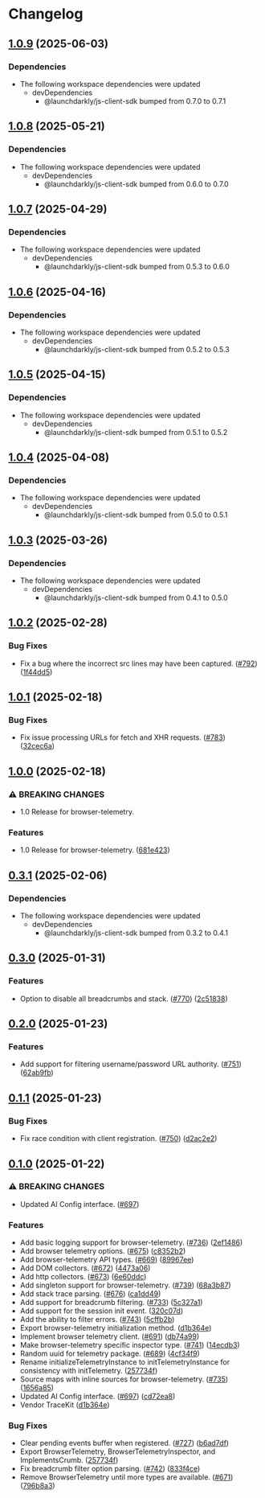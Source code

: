 # Changelog

## [1.0.9](https://github.com/launchdarkly/js-core/compare/browser-telemetry-v1.0.8...browser-telemetry-v1.0.9) (2025-06-03)


### Dependencies

* The following workspace dependencies were updated
  * devDependencies
    * @launchdarkly/js-client-sdk bumped from 0.7.0 to 0.7.1

## [1.0.8](https://github.com/launchdarkly/js-core/compare/browser-telemetry-v1.0.7...browser-telemetry-v1.0.8) (2025-05-21)


### Dependencies

* The following workspace dependencies were updated
  * devDependencies
    * @launchdarkly/js-client-sdk bumped from 0.6.0 to 0.7.0

## [1.0.7](https://github.com/launchdarkly/js-core/compare/browser-telemetry-v1.0.6...browser-telemetry-v1.0.7) (2025-04-29)


### Dependencies

* The following workspace dependencies were updated
  * devDependencies
    * @launchdarkly/js-client-sdk bumped from 0.5.3 to 0.6.0

## [1.0.6](https://github.com/launchdarkly/js-core/compare/browser-telemetry-v1.0.5...browser-telemetry-v1.0.6) (2025-04-16)


### Dependencies

* The following workspace dependencies were updated
  * devDependencies
    * @launchdarkly/js-client-sdk bumped from 0.5.2 to 0.5.3

## [1.0.5](https://github.com/launchdarkly/js-core/compare/browser-telemetry-v1.0.4...browser-telemetry-v1.0.5) (2025-04-15)


### Dependencies

* The following workspace dependencies were updated
  * devDependencies
    * @launchdarkly/js-client-sdk bumped from 0.5.1 to 0.5.2

## [1.0.4](https://github.com/launchdarkly/js-core/compare/browser-telemetry-v1.0.3...browser-telemetry-v1.0.4) (2025-04-08)


### Dependencies

* The following workspace dependencies were updated
  * devDependencies
    * @launchdarkly/js-client-sdk bumped from 0.5.0 to 0.5.1

## [1.0.3](https://github.com/launchdarkly/js-core/compare/browser-telemetry-v1.0.2...browser-telemetry-v1.0.3) (2025-03-26)


### Dependencies

* The following workspace dependencies were updated
  * devDependencies
    * @launchdarkly/js-client-sdk bumped from 0.4.1 to 0.5.0

## [1.0.2](https://github.com/launchdarkly/js-core/compare/browser-telemetry-v1.0.1...browser-telemetry-v1.0.2) (2025-02-28)


### Bug Fixes

* Fix a bug where the incorrect src lines may have been captured. ([#792](https://github.com/launchdarkly/js-core/issues/792)) ([1f44dd5](https://github.com/launchdarkly/js-core/commit/1f44dd5bad3cc108beda5fb23d9b2b540812e7e6))

## [1.0.1](https://github.com/launchdarkly/js-core/compare/browser-telemetry-v1.0.0...browser-telemetry-v1.0.1) (2025-02-18)


### Bug Fixes

* Fix issue processing URLs for fetch and XHR requests. ([#783](https://github.com/launchdarkly/js-core/issues/783)) ([32cec6a](https://github.com/launchdarkly/js-core/commit/32cec6af00384e7496832ba87a3005b26558c528))

## [1.0.0](https://github.com/launchdarkly/js-core/compare/browser-telemetry-v0.3.1...browser-telemetry-v1.0.0) (2025-02-18)


### ⚠ BREAKING CHANGES

* 1.0 Release for browser-telemetry.

### Features

* 1.0 Release for browser-telemetry. ([681e423](https://github.com/launchdarkly/js-core/commit/681e4230efb99abb1acb51de3a7d0265fddcd6e0))

## [0.3.1](https://github.com/launchdarkly/js-core/compare/browser-telemetry-v0.3.0...browser-telemetry-v0.3.1) (2025-02-06)


### Dependencies

* The following workspace dependencies were updated
  * devDependencies
    * @launchdarkly/js-client-sdk bumped from 0.3.2 to 0.4.1

## [0.3.0](https://github.com/launchdarkly/js-core/compare/browser-telemetry-v0.2.0...browser-telemetry-v0.3.0) (2025-01-31)


### Features

* Option to disable all breadcrumbs and stack. ([#770](https://github.com/launchdarkly/js-core/issues/770)) ([2c51838](https://github.com/launchdarkly/js-core/commit/2c51838f84a6c21ab38b12d960117d8ed801a114))

## [0.2.0](https://github.com/launchdarkly/js-core/compare/browser-telemetry-v0.1.1...browser-telemetry-v0.2.0) (2025-01-23)


### Features

* Add support for filtering username/password URL authority. ([#751](https://github.com/launchdarkly/js-core/issues/751)) ([62ab9fb](https://github.com/launchdarkly/js-core/commit/62ab9fb774847b5d953041f29b5f997629f86fa7))

## [0.1.1](https://github.com/launchdarkly/js-core/compare/browser-telemetry-v0.1.0...browser-telemetry-v0.1.1) (2025-01-23)


### Bug Fixes

* Fix race condition with client registration. ([#750](https://github.com/launchdarkly/js-core/issues/750)) ([d2ac2e2](https://github.com/launchdarkly/js-core/commit/d2ac2e230118b573b4e90b5781350067c7920fcf))

## [0.1.0](https://github.com/launchdarkly/js-core/compare/browser-telemetry-v0.0.9...browser-telemetry-v0.1.0) (2025-01-22)


### ⚠ BREAKING CHANGES

* Updated AI Config interface. ([#697](https://github.com/launchdarkly/js-core/issues/697))

### Features

* Add basic logging support for browser-telemetry. ([#736](https://github.com/launchdarkly/js-core/issues/736)) ([2ef1486](https://github.com/launchdarkly/js-core/commit/2ef14868ce581afbc5257448da13414a5ba1c100))
* Add browser telemetry options. ([#675](https://github.com/launchdarkly/js-core/issues/675)) ([c8352b2](https://github.com/launchdarkly/js-core/commit/c8352b21b678bb8f1063bb0c9df2e795c6cec8d5))
* Add browser-telemetry API types. ([#669](https://github.com/launchdarkly/js-core/issues/669)) ([89967ee](https://github.com/launchdarkly/js-core/commit/89967eec67da13951837f19b7671647fb96b2c8c))
* Add DOM collectors. ([#672](https://github.com/launchdarkly/js-core/issues/672)) ([4473a06](https://github.com/launchdarkly/js-core/commit/4473a06145b09205f1b03d31a2215b9c3b6d75c2))
* Add http collectors. ([#673](https://github.com/launchdarkly/js-core/issues/673)) ([6e60ddc](https://github.com/launchdarkly/js-core/commit/6e60ddc6932341ace2d16ace688d7774bc6340d4))
* Add singleton support for browser-telemetry. ([#739](https://github.com/launchdarkly/js-core/issues/739)) ([68a3b87](https://github.com/launchdarkly/js-core/commit/68a3b87fcc9600a7f64e7e2e1a15c12b9c370f25))
* Add stack trace parsing. ([#676](https://github.com/launchdarkly/js-core/issues/676)) ([ca1dd49](https://github.com/launchdarkly/js-core/commit/ca1dd49e596c73e807388cefcae36e956b3477a0))
* Add support for breadcrumb filtering. ([#733](https://github.com/launchdarkly/js-core/issues/733)) ([5c327a1](https://github.com/launchdarkly/js-core/commit/5c327a1c42625ec606a8599f59d58a1686f050e1))
* Add support for the session init event. ([320c07d](https://github.com/launchdarkly/js-core/commit/320c07d852a8902523c290a5249f92efffd89dde))
* Add the ability to filter errors. ([#743](https://github.com/launchdarkly/js-core/issues/743)) ([5cffb2b](https://github.com/launchdarkly/js-core/commit/5cffb2b5216f94941498ebb6bb783d0a8841d566))
* Export browser-telemetry initialization method. ([d1b364e](https://github.com/launchdarkly/js-core/commit/d1b364eaf08502b8b7d65c124833b617577fd081))
* Implement browser telemetry client. ([#691](https://github.com/launchdarkly/js-core/issues/691)) ([db74a99](https://github.com/launchdarkly/js-core/commit/db74a99c736c00521f317c1fcddb2d1038c01c1c))
* Make browser-telemetry specific inspector type. ([#741](https://github.com/launchdarkly/js-core/issues/741)) ([14ecdb3](https://github.com/launchdarkly/js-core/commit/14ecdb3570b04ee26c38f361bfa2db948c843fef))
* Random uuid for telemetry package. ([#689](https://github.com/launchdarkly/js-core/issues/689)) ([4cf34f9](https://github.com/launchdarkly/js-core/commit/4cf34f94f9d1a1949462187d09e7d84b096edb15))
* Rename initializeTelemetryInstance to initTelemetryInstance for consistency with initTelemetry. ([257734f](https://github.com/launchdarkly/js-core/commit/257734f74d5c36d9e68441d6ca7dd7d1a6a2ba9b))
* Source maps with inline sources for browser-telemetry. ([#735](https://github.com/launchdarkly/js-core/issues/735)) ([1656a85](https://github.com/launchdarkly/js-core/commit/1656a856e412a661af26ed08620aebedf2064ae1))
* Updated AI Config interface. ([#697](https://github.com/launchdarkly/js-core/issues/697)) ([cd72ea8](https://github.com/launchdarkly/js-core/commit/cd72ea8193888b0635b5beffa0a877b18294777e))
* Vendor TraceKit ([d1b364e](https://github.com/launchdarkly/js-core/commit/d1b364eaf08502b8b7d65c124833b617577fd081))


### Bug Fixes

* Clear pending events buffer when registered. ([#727](https://github.com/launchdarkly/js-core/issues/727)) ([b6ad7df](https://github.com/launchdarkly/js-core/commit/b6ad7dfe1e16122ca16b6304e1a7b1c362cf2156))
* Export BrowserTelemetry, BrowserTelemetryInspector, and ImplementsCrumb. ([257734f](https://github.com/launchdarkly/js-core/commit/257734f74d5c36d9e68441d6ca7dd7d1a6a2ba9b))
* Fix breadcrumb filter option parsing. ([#742](https://github.com/launchdarkly/js-core/issues/742)) ([833f4ce](https://github.com/launchdarkly/js-core/commit/833f4ce18b53c31a042316768cfeb4118746857e))
* Remove BrowserTelemetry until more types are available. ([#671](https://github.com/launchdarkly/js-core/issues/671)) ([796b8a3](https://github.com/launchdarkly/js-core/commit/796b8a379e23b3345b1b5db3e324372570993603))
